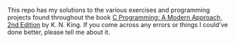 This repo has my solutions to the various exercises and programming projects
found throughout the book [C Programming: A Modern Approach, 2nd
Edition](http://www.amazon.com/Programming-Modern-Approach-2nd-Edition/dp/0393979504)
by K. N. King. If you come across any errors or things I could've done better,
please tell me about it.
